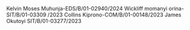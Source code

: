 Kelvin Moses Muhunja-EDS/B/01-02940/2024
Wickliff momanyi orina-SIT/B/01-03309 /2023
Collins Kiprono-COM/B/01-00148/2023
James Okutoyi SIT/B/01-03277/2023
